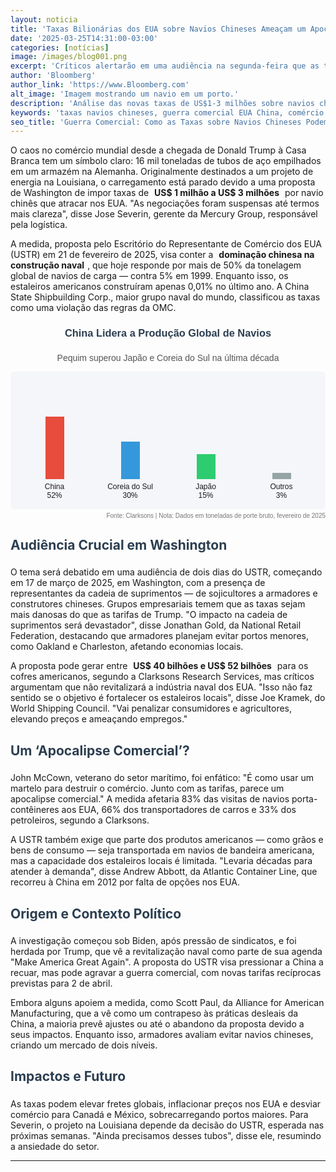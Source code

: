 ```yaml
---
layout: noticia
title: 'Taxas Bilionárias dos EUA sobre Navios Chineses Ameaçam um Apocalipse Comercial'
date: '2025-03-25T14:31:00-03:00'
categories: [notícias]
image: /images/blog001.png
excerpt: 'Críticos alertarão em uma audiência na segunda-feira que as taxas contra navios comerciais chineses podem ser mais disruptivas para o comércio global do que as tarifas de Trump.'
author: 'Bloomberg'
author_link: 'https://www.Bloomberg.com'
alt_image: 'Imagem mostrando um navio em um porto.'
description: 'Análise das novas taxas de US$1-3 milhões sobre navios chineses nos EUA e seus impactos no comércio global. Entenda como essa medida pode causar um "apocalipse comercial" e afetar preços e cadeias de suprimentos mundiais.'
keywords: 'taxas navios chineses, guerra comercial EUA China, comércio global, tarifas Trump, construção naval, cadeia de suprimentos, economia internacional'
seo_title: 'Guerra Comercial: Como as Taxas sobre Navios Chineses Podem Paralisar o Comércio Global | InvestSmart'
---
```


O caos no comércio mundial desde a chegada de Donald Trump à Casa Branca tem um símbolo claro: 16 mil toneladas de tubos de aço empilhados em um armazém na Alemanha. Originalmente destinados a um projeto de energia na Louisiana, o carregamento está parado devido a uma proposta de Washington de impor taxas de <span class="highlight">US$ 1 milhão a US$ 3 milhões</span> por navio chinês que atracar nos EUA. "As negociações foram suspensas até termos mais clareza", disse Jose Severin, gerente da Mercury Group, responsável pela logística.

A medida, proposta pelo Escritório do Representante de Comércio dos EUA (USTR) em 21 de fevereiro de 2025, visa conter a <span class="highlight">dominação chinesa na construção naval</span>, que hoje responde por mais de 50% da tonelagem global de navios de carga — contra 5% em 1999. Enquanto isso, os estaleiros americanos construíram apenas 0,01% no último ano. A China State Shipbuilding Corp., maior grupo naval do mundo, classificou as taxas como uma violação das regras da OMC.

<div style="width: 100%; max-width: 800px; margin: 20px 0; font-family: Arial, sans-serif;">
    <h3 style="text-align: center; color: #2c3e50;">China Lidera a Produção Global de Navios</h3>
    <p style="text-align: center; font-size: 14px; color: #555;">Pequim superou Japão e Coreia do Sul na última década</p>
    <div style="background-color: #f5f6fa; padding: 10px; border-radius: 5px;">
        <div style="display: flex; justify-content: space-between; align-items: flex-end; height: 200px;">
            <div style="text-align: center; flex: 1;">
                <div style="background-color: #e74c3c; height: 100px; width: 30px; margin: 0 auto;"></div>
                <p style="font-size: 12px; margin: 5px 0;">China<br>52%</p>
            </div>
            <div style="text-align: center; flex: 1;">
                <div style="background-color: #3498db; height: 60px; width: 30px; margin: 0 auto;"></div>
                <p style="font-size: 12px; margin: 5px 0;">Coreia do Sul<br>30%</p>
            </div>
            <div style="text-align: center; flex: 1;">
                <div style="background-color: #2ecc71; height: 40px; width: 30px; margin: 0 auto;"></div>
                <p style="font-size: 12px; margin: 5px 0;">Japão<br>15%</p>
            </div>
            <div style="text-align: center; flex: 1;">
                <div style="background-color: #95a5a6; height: 10px; width: 30px; margin: 0 auto;"></div>
                <p style="font-size: 12px; margin: 5px 0;">Outros<br>3%</p>
            </div>
        </div>
    </div>
    <p style="font-size: 10px; color: #777; text-align: right; margin-top: 5px;">Fonte: Clarksons | Nota: Dados em toneladas de porte bruto, fevereiro de 2025</p>
</div>

## Audiência Crucial em Washington

O tema será debatido em uma audiência de dois dias do USTR, começando em 17 de março de 2025, em Washington, com a presença de representantes da cadeia de suprimentos — de sojicultores a armadores e construtores chineses. Grupos empresariais temem que as taxas sejam mais danosas do que as tarifas de Trump. "O impacto na cadeia de suprimentos será devastador", disse Jonathan Gold, da National Retail Federation, destacando que armadores planejam evitar portos menores, como Oakland e Charleston, afetando economias locais.

A proposta pode gerar entre <span class="highlight">US$ 40 bilhões e US$ 52 bilhões</span> para os cofres americanos, segundo a Clarksons Research Services, mas críticos argumentam que não revitalizará a indústria naval dos EUA. "Isso não faz sentido se o objetivo é fortalecer os estaleiros locais", disse Joe Kramek, do World Shipping Council. "Vai penalizar consumidores e agricultores, elevando preços e ameaçando empregos."

## Um ‘Apocalipse Comercial’?

John McCown, veterano do setor marítimo, foi enfático: "É como usar um martelo para destruir o comércio. Junto com as tarifas, parece um apocalipse comercial." A medida afetaria 83% das visitas de navios porta-contêineres aos EUA, 66% dos transportadores de carros e 33% dos petroleiros, segundo a Clarksons.

A USTR também exige que parte dos produtos americanos — como grãos e bens de consumo — seja transportada em navios de bandeira americana, mas a capacidade dos estaleiros locais é limitada. "Levaria décadas para atender à demanda", disse Andrew Abbott, da Atlantic Container Line, que recorreu à China em 2012 por falta de opções nos EUA.

## Origem e Contexto Político

A investigação começou sob Biden, após pressão de sindicatos, e foi herdada por Trump, que vê a revitalização naval como parte de sua agenda "Make America Great Again". A proposta do USTR visa pressionar a China a recuar, mas pode agravar a guerra comercial, com novas tarifas recíprocas previstas para 2 de abril.

Embora alguns apoiem a medida, como Scott Paul, da Alliance for American Manufacturing, que a vê como um contrapeso às práticas desleais da China, a maioria prevê ajustes ou até o abandono da proposta devido a seus impactos. Enquanto isso, armadores avaliam evitar navios chineses, criando um mercado de dois níveis.

## Impactos e Futuro

As taxas podem elevar fretes globais, inflacionar preços nos EUA e desviar comércio para Canadá e México, sobrecarregando portos maiores. Para Severin, o projeto na Louisiana depende da decisão do USTR, esperada nas próximas semanas. "Ainda precisamos desses tubos", disse ele, resumindo a ansiedade do setor.

---

<style>
.highlight {
    padding: 2px 5px;
    font-weight: bold;
    border-radius: 3px;
}
h1, h2, h3 {
    color: #2c3e50;
    padding-bottom: 5px;
}
img {
    max-width: 100%;
}
</style>
